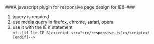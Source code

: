 ###A javascript plugin for responsive page design for IE8-###

1. jquery is required
2. use media query in firefox, chrome, safari, opera
3. use it with the IE if statement<br />
  `<!--[if lte IE 8]><script src="src/responsive.js"></script><![endif]-->`
